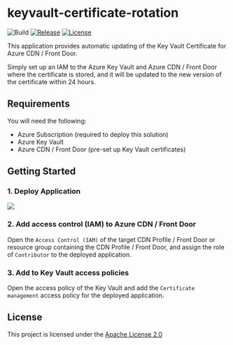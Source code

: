 # keyvault-certificate-rotation

![Build](https://github.com/shibayan/keyvault-certificate-rotation/workflows/Build/badge.svg)
[![Release](https://img.shields.io/github/release/shibayan/keyvault-certificate-rotation.svg)](https://github.com/shibayan/keyvault-certificate-rotation/releases/latest)
[![License](https://img.shields.io/github/license/shibayan/keyvault-certificate-rotation.svg)](https://github.com/shibayan/keyvault-certificate-rotation/blob/master/LICENSE)

This application provides automatic updating of the Key Vault Certificate for Azure CDN / Front Door.

Simply set up an IAM to the Azure Key Vault and Azure CDN / Front Door where the certificate is stored, and it will be updated to the new version of the certificate within 24 hours.

## Requirements

You will need the following:
- Azure Subscription (required to deploy this solution)
- Azure Key Vault
- Azure CDN / Front Door (pre-set up Key Vault certificates)

## Getting Started

### 1. Deploy Application

<a href="https://portal.azure.com/#create/Microsoft.Template/uri/https%3A%2F%2Fraw.githubusercontent.com%2Fshibayan%2Fkeyvault-certificate-rotation%2Fmaster%2Fazuredeploy.json" target="_blank">
  <img src="https://azuredeploy.net/deploybutton.png" />
</a>


### 2. Add access control (IAM) to Azure CDN / Front Door

Open the `Access Control (IAM)` of the target CDN Profile / Front Door or resource group containing the CDN Profile / Front Door, and assign the role of `Contributor` to the deployed application.

### 3. Add to Key Vault access policies

Open the access policy of the Key Vault and add the `Certificate management` access policy for the deployed application.

## License

This project is licensed under the [Apache License 2.0](https://github.com/shibayan/keyvault-certificate-rotation/blob/master/LICENSE)

